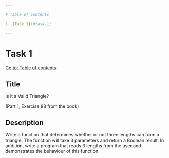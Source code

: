 ```yaml
---

# Table of contents

1. [Task 1](#task-1)

---
```


# Task 1

[Go to: Table of contents](#table-of-contents)

## Title

Is it a Valid Triangle?

(Part 1, Exercise 88 from the book)

## Description

Write a function that determines whether or not three lengths can form a triangle. The function will take 3 parameters and return a Boolean result. In addition, write a program that reads 3 lengths from the user and demonstrates the behaviour of this function.

